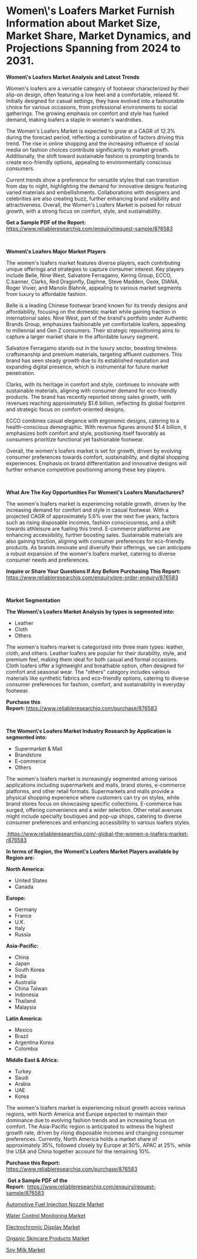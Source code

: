 <p><h1>Women\'s Loafers Market Furnish Information about Market Size, Market Share, Market Dynamics, and Projections Spanning from 2024 to 2031.</h1></p><p><strong>Women\'s Loafers Market Analysis and Latest Trends</strong></p>
<p><p>Women's loafers are a versatile category of footwear characterized by their slip-on design, often featuring a low heel and a comfortable, relaxed fit. Initially designed for casual settings, they have evolved into a fashionable choice for various occasions, from professional environments to social gatherings. The growing emphasis on comfort and style has fueled demand, making loafers a staple in women's wardrobes.</p><p>The Women's Loafers Market is expected to grow at a CAGR of 12.3% during the forecast period, reflecting a combination of factors driving this trend. The rise in online shopping and the increasing influence of social media on fashion choices contribute significantly to market growth. Additionally, the shift toward sustainable fashion is prompting brands to create eco-friendly options, appealing to environmentally conscious consumers. </p><p>Current trends show a preference for versatile styles that can transition from day to night, highlighting the demand for innovative designs featuring varied materials and embellishments. Collaborations with designers and celebrities are also creating buzz, further enhancing brand visibility and attractiveness. Overall, the Women's Loafers Market is poised for robust growth, with a strong focus on comfort, style, and sustainability.</p></p>
<p><strong>Get a Sample PDF of the Report:&nbsp;</strong> <a href="https://www.reliableresearchiq.com/enquiry/request-sample/876583">https://www.reliableresearchiq.com/enquiry/request-sample/876583</a></p>
<p>&nbsp;</p>
<p><strong>Women\'s Loafers Major Market Players</strong></p>
<p><p>The women's loafers market features diverse players, each contributing unique offerings and strategies to capture consumer interest. Key players include Belle, Nine West, Salvatore Ferragamo, Kering Group, ECCO, C.banner, Clarks, Red Dragonfly, Daphne, Steve Madden, Geox, DIANA, Roger Vivier, and Manolo Blahnik, appealing to various market segments from luxury to affordable fashion.</p><p>Belle is a leading Chinese footwear brand known for its trendy designs and affordability, focusing on the domestic market while gaining traction in international sales. Nine West, part of the brand's portfolio under Authentic Brands Group, emphasizes fashionable yet comfortable loafers, appealing to millennial and Gen Z consumers. Their strategic repositioning aims to capture a larger market share in the affordable luxury segment.</p><p>Salvatore Ferragamo stands out in the luxury sector, boasting timeless craftsmanship and premium materials, targeting affluent customers. This brand has seen steady growth due to its established reputation and expanding digital presence, which is instrumental for future market penetration.</p><p>Clarks, with its heritage in comfort and style, continues to innovate with sustainable materials, aligning with consumer demand for eco-friendly products. The brand has recently reported strong sales growth, with revenues reaching approximately $1.6 billion, reflecting its global footprint and strategic focus on comfort-oriented designs.</p><p>ECCO combines casual elegance with ergonomic designs, catering to a health-conscious demographic. With revenue figures around $1.4 billion, it emphasizes both comfort and style, positioning itself favorably as consumers prioritize functional yet fashionable footwear.</p><p>Overall, the women's loafers market is set for growth, driven by evolving consumer preferences towards comfort, sustainability, and digital shopping experiences. Emphasis on brand differentiation and innovative designs will further enhance competitive positioning among these key players.</p></p>
<p>&nbsp;</p>
<p><strong>What Are The Key Opportunities For Women\'s Loafers Manufacturers?</strong></p>
<p><p>The women's loafers market is experiencing notable growth, driven by the increasing demand for comfort and style in casual footwear. With a projected CAGR of approximately 5.6% over the next five years, factors such as rising disposable incomes, fashion consciousness, and a shift towards athleisure are fueling this trend. E-commerce platforms are enhancing accessibility, further boosting sales. Sustainable materials are also gaining traction, aligning with consumer preferences for eco-friendly products. As brands innovate and diversify their offerings, we can anticipate a robust expansion of the women's loafers market, catering to diverse consumer needs and preferences.</p></p>
<p><strong>Inquire or Share Your Questions If Any Before Purchasing This Report:</strong> <a href="https://www.reliableresearchiq.com/enquiry/pre-order-enquiry/876583">https://www.reliableresearchiq.com/enquiry/pre-order-enquiry/876583</a></p>
<p>&nbsp;</p>
<p><strong>Market Segmentation</strong></p>
<p><strong>The Women\'s Loafers Market Analysis by types is segmented into:</strong></p>
<p><ul><li>Leather</li><li>Cloth</li><li>Others</li></ul></p>
<p><p>The women's loafers market is categorized into three main types: leather, cloth, and others. Leather loafers are popular for their durability, style, and premium feel, making them ideal for both casual and formal occasions. Cloth loafers offer a lightweight and breathable option, often designed for comfort and seasonal wear. The "others" category includes various materials like synthetic fabrics and eco-friendly options, catering to diverse consumer preferences for fashion, comfort, and sustainability in everyday footwear.</p></p>
<p><strong>Purchase this Report:&nbsp;</strong><a href="https://www.reliableresearchiq.com/purchase/876583">https://www.reliableresearchiq.com/purchase/876583</a></p>
<p>&nbsp;</p>
<p><strong>The Women\'s Loafers Market Industry Research by Application is segmented into:</strong></p>
<p><ul><li>Supermarket & Mall</li><li>Brandstore</li><li>E-commerce</li><li>Others</li></ul></p>
<p><p>The women's loafers market is increasingly segmented among various applications including supermarkets and malls, brand stores, e-commerce platforms, and other retail formats. Supermarkets and malls provide a physical shopping experience where customers can try on styles, while brand stores focus on showcasing specific collections. E-commerce has surged, offering convenience and a wider selection. Other retail avenues might include specialty boutiques and pop-up shops, catering to diverse consumer preferences and enhancing accessibility to various loafers styles.</p></p>
<p><a href="https://www.reliableresearchiq.com/-global-the-women-s-loafers-market-r876583">&nbsp;https://www.reliableresearchiq.com/-global-the-women-s-loafers-market-r876583</a></p>
<p><strong>In terms of Region, the Women\'s Loafers Market Players available by Region are:</strong></p>
<p>
    <p> <strong> North America: </strong>
        <ul>
            <li>United States</li>
            <li>Canada</li>
        </ul>
        </p> 
    <p> <strong> Europe: </strong>
        <ul>
            <li>Germany</li>
            <li>France</li>
            <li>U.K.</li>
            <li>Italy</li>
            <li>Russia</li>
        </ul>
        </p> 
    <p> <strong> Asia-Pacific: </strong>
        <ul>
            <li>China</li>
            <li>Japan</li>
            <li>South Korea</li>
            <li>India</li>
            <li>Australia</li>
            <li>China Taiwan</li>
            <li>Indonesia</li>
            <li>Thailand</li>
            <li>Malaysia</li>
        </ul>
        </p> 
    <p> <strong> Latin America: </strong>
        <ul>
            <li>Mexico</li>
            <li>Brazil</li>
            <li>Argentina Korea</li>
            <li>Colombia</li>
        </ul>
        </p> 
    <p> <strong> Middle East & Africa: </strong>
        <ul>
            <li>Turkey</li>
            <li>Saudi</li>
            <li>Arabia</li>
            <li>UAE</li>
            <li>Korea</li>
        </ul>
    </p>
    </p>
<p><p>The women's loafers market is experiencing robust growth across various regions, with North America and Europe expected to maintain their dominance due to evolving fashion trends and an increasing focus on comfort. The Asia-Pacific region is anticipated to witness the highest growth rate, driven by rising disposable incomes and changing consumer preferences. Currently, North America holds a market share of approximately 35%, followed closely by Europe at 30%, APAC at 25%, while the USA and China together account for the remaining 10%.</p></p>
<p><strong>Purchase this Report: </strong><a href="https://www.reliableresearchiq.com/purchase/876583">https://www.reliableresearchiq.com/purchase/876583</a></p>
<p>&nbsp;<strong>Get a Sample PDF of the Report:&nbsp;&nbsp;</strong><a href="https://www.reliableresearchiq.com/enquiry/request-sample/876583">https://www.reliableresearchiq.com/enquiry/request-sample/876583</a></p>
<p><strong></strong></p>
<p><p><a href="https://medium.com/@abdulkoss1914/automotive-fuel-injection-nozzle-market-outlook-and-forecast-from-2024-to-2031-67ea053d173f">Automotive Fuel Injection Nozzle Market</a></p><p><a href="https://medium.com/@eujr673/global-water-control-monitoring-market-is-projected-to-grow-at-a-cagr-of-6-5-00b6b3b598a1">Water Control Monitoring Market</a></p><p><a href="https://www.linkedin.com/pulse/future-trends-global-electrochromic-display-market-insights-srgtc?trackingId=16nU2mEjQ4i0h16el9d7fA%3D%3D">Electrochromic Display Market</a></p><p><a href="https://www.linkedin.com/pulse/organic-skincare-products-industry-insights-report-analyzing-cnjhe?trackingId=%2BSCe6R7l8bxX7yUcyJ3MgA%3D%3D">Organic Skincare Products Market</a></p><p><a href="https://www.linkedin.com/pulse/soy-milk-market-growth-segmentation-regional-analysis-global-1fzpe?trackingId=ZCsUwT6%2FRzS5qvpe7hrqgg%3D%3D">Soy Milk Market</a></p></p>